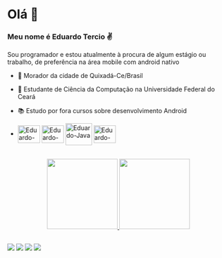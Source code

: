 # Olá 👋

### Meu nome é Eduardo Tercio ✌

Sou programador e estou atualmente à procura de algum estágio ou trabalho, de preferência na área mobile com android nativo


- 🏡 Morador da cidade de Quixadá-Ce/Brasil
- 📖 Estudante de Ciência da Computação na Universidade Federal do Ceará
- 📚 Estudo por fora cursos sobre desenvolvimento Android

- <div style="display: inline_block">
  <img align="center" alt="Eduardo-Android" height="40" width="50" src="https://cdn.jsdelivr.net/gh/devicons/devicon/icons/android/android-original.svg">
  <img align="center" alt="Eduardo-Kotlin" height="40" width="50" src="https://cdn.jsdelivr.net/gh/devicons/devicon/icons/kotlin/kotlin-original.svg" />
  <img align="center" alt="Eduardo-Java" height="50" width="60" src="https://cdn.jsdelivr.net/gh/devicons/devicon/icons/java/java-original.svg" />
  <img align="center" alt="Eduardo-C++" height="40" width="50" src="https://cdn.jsdelivr.net/gh/devicons/devicon/icons/cplusplus/cplusplus-original.svg" />
</div><br>

<div align="center">
  <a href="https://github.com/edu37">
  <img height="160em" src="https://github-readme-stats.vercel.app/api?username=edu37&show_icons=true&theme=dracula&include_all_commits=true&count_private=true"/>
  <img height="160em" src="https://github-readme-stats.vercel.app/api/top-langs/?username=edu37&layout=compact&langs_count=100&theme=dracula"/>
</div>
  
  ##
  
 <div>
  <a href = "https://www.instagram.com/eduardo_tercio/" target="_blank"><img src="https://img.shields.io/badge/-Instagram-%23E4405F?style=for-the-badge&logo=instagram&logoColor=white" target="_blank"></a>
  <a href = "https://www.linkedin.com/in/eduardo-tercio-254715214/" target="_blank"><img src="https://img.shields.io/badge/-LinkedIn-%230077B5?style=for-the-badge&logo=linkedin&logoColor=white" target="_blank"></a>
  <a href = "mailto:dudubezerra33@gmail.com"><img src="https://img.shields.io/badge/-Gmail-%23333?style=for-the-badge&logo=gmail&logoColor=white" target="_blank"></a>
  <a href = "mailto:dudubezerra33@hotmail.com" target="_blank"><img src="https://img.shields.io/badge/Microsoft_Outlook-0078D4?style=for-the-badge&logo=microsoft-outlook&logoColor=white" target="_blank"></a>  
</div>
